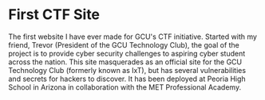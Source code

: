 # First CTF Site
The first website I have ever made for GCU's CTF initiative.
Started with my friend, Trevor (President of the GCU Technology Club), the goal of the project is to provide cyber security challenges to aspiring cyber student across the nation.
This site masquerades as an official site for the GCU Technology Club (formerly known as IxT), but has several vulnerabilities and secrets for hackers to discover.
It has been deployed at Peoria High School in Arizona in collaboration with the MET Professional Academy.
